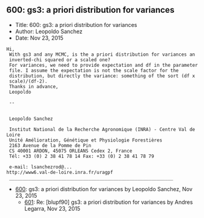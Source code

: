 ## 600: gs3: a priori distribution for variances

- Title: 600: gs3: a priori distribution for variances
- Author: Leopoldo Sanchez
- Date: Nov 23, 2015
```
Hi,
 With gs3 and any MCMC, is the a priori distribution for variances an 
 inverted-chi squared or a scaled one?
 For variances, we need to provide expectation and df in the parameter 
 file. I assume the expectation is not the scale factor for the 
 distribution, but directly the variance: something of the sort (df x 
 scale)/(df-2).
 Thanks in advance,
 Leopoldo

 -- 


 Leopoldo Sanchez

 Institut National de la Recherche Agronomique (INRA) - Centre Val de Loire
 Unité Amélioration, Génétique et Physiologie Forestières
 2163 Avenue de la Pomme de Pin
 CS 40001 ARDON, 45075 ORLEANS Cedex 2, France
 Tél: +33 (0) 2 38 41 78 14 Fax: +33 (0) 2 38 41 78 79

 e-mail: lsanchezrod@...
http://www6.val-de-loire.inra.fr/uragpf
 ____________________________________________________________
```

- [600](0600.md): gs3: a priori distribution for variances by Leopoldo Sanchez, Nov 23, 2015
    - [601](0601.md): Re: [blupf90] gs3: a priori distribution for variances by Andres Legarra, Nov 23, 2015
